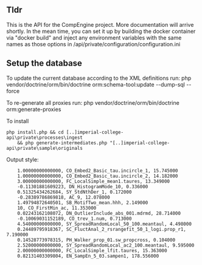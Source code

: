 ## Tldr
This is the API for the CompEngine project. More documentation will arrive shortly. In the mean time, you can set it up by building the docker container via "docker build" and inject any environment variables with the same names as those options in /api/private/configuration/configuration.ini
## Setup the database
To update the current database according to the XML definitions run:
    php vendor/doctrine/orm/bin/doctrine orm:schema-tool:update --dump-sql --force

To re-generate all proxies run:
    php vendor/doctrine/orm/bin/doctrine orm:generate-proxies


To install

    php install.php && cd [..]imperial-college-api\private\processes\ingest
        && php generate-intermediates.php "[..]imperial-college-api\private\sample\originals
        
Output style:
        
        1.00000000000000, CO_Embed2_Basic_tau.incircle_1, 15.745000
        1.00000000000000, CO_Embed2_Basic_tau.incircle_2, 14.182000
        3.00000000000000, FC_LocalSimple_mean1.taures, 13.349000
        -0.11301881609223, DN_HistogramMode_10, 0.336000
        0.51325434262684, SY_StdNthDer_1, 0.172000
        -0.28389786869818, AC_9, 12.078000
        1.49794872640501, SB_MotifTwo_mean.hhh, 2.149000
        10, CO_FirstMin_ac, 11.353000
        0.02243162108072, DN_OutlierInclude_abs_001.mdrmd, 28.714000
        -0.10069031152189, CO_trev_1.num, 0.713000
        4.54000000000000, SY_SpreadRandomLocal_50_100.meantaul, 4.498000
        0.24489795918367, SC_FluctAnal_2_rsrangefit_50_1_logi.prop_r1, 7.190000
        0.14528773978315, PH_Walker_prop_01.sw_propcross, 0.104000
        2.52000000000000, SY_SpreadRandomLocal_ac2_100.meantaul, 9.595000
        2.00000000000000, FC_LocalSimple_lfit.taures, 15.363000
        0.82131403309804, EN_SampEn_5_03.sampen1, 178.556000
        
        
      